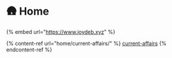 # 🛖 Home

{% embed url="https://www.joydeb.xyz" %}

{% content-ref url="home/current-affairs/" %}
[current-affairs](home/current-affairs/)
{% endcontent-ref %}
